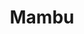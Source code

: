 ---
title: Mambu
type: partner
draft: false
category: silver
logo: /images/partners/mambu.png
website: https://www.mambu.com
---